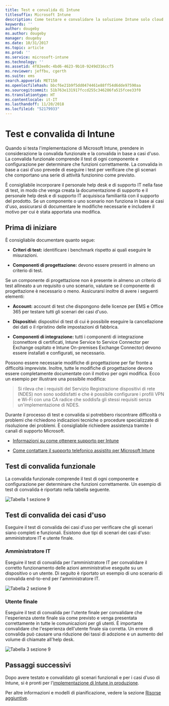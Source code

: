 ```yaml
---
title: Test e convalida di Intune
titlesuffix: Microsoft Intune
description: Come testare e convalidare la soluzione Intune solo cloud nell'ambiente in uso.
keywords: ''
author: dougeby
ms.author: dougeby
manager: dougeby
ms.date: 10/31/2017
ms.topic: article
ms.prod: ''
ms.service: microsoft-intune
ms.technology: ''
ms.assetid: 4f82ee0c-4bd6-4623-9b10-9249d316ccf5
ms.reviewer: jeffbu, cgerth
ms.suite: ems
search.appverid: MET150
ms.openlocfilehash: bbcf6e21b9f5dd0474461e88ff54d6dde97590aa
ms.sourcegitcommit: 51b763e131917fccd255c346286fa515fcee33f0
ms.translationtype: HT
ms.contentlocale: it-IT
ms.lasthandoff: 11/20/2018
ms.locfileid: "52179933"
---
```

# <a name="intune-testing-and-validation"></a>Test e convalida di Intune

Quando si testa l'implementazione di Microsoft Intune, prendere in considerazione la convalida funzionale e la convalida in base a casi d'uso. La convalida funzionale comprende il test di ogni componente e configurazione per determinare che funzioni correttamente. La convalida in base a casi d'uso prevede di eseguire i test per verificare che gli scenari che comportano una serie di attività funzionino come previsto. 

È consigliabile incorporare il personale help desk e di supporto IT nella fase di test, in modo che venga creata la documentazione di supporto e il personale help desk e di supporto IT acquisisca familiarità con il supporto del prodotto. Se un componente o uno scenario non funziona in base ai casi d'uso, assicurarsi di documentare le modifiche necessarie e includere il motivo per cui è stata apportata una modifica.

## <a name="before-you-begin"></a>Prima di iniziare

È consigliabile documentare quanto segue:

-   **Criteri di test:** identificare i benchmark rispetto ai quali eseguire le misurazioni.

-   **Componenti di progettazione:** devono essere presenti in almeno un criterio di test.

Se un componente di progettazione non è presente in almeno un criterio di test allineato a un requisito o uno scenario, valutare se il componente di progettazione è necessario o meno. Assicurarsi inoltre di avere i seguenti elementi:

-   **Account:** account di test che dispongono delle licenze per EMS e Office 365 per testare tutti gli scenari dei casi d'uso.

-   **Dispositivi:** dispositivi di test di cui è possibile eseguire la cancellazione dei dati o il ripristino delle impostazioni di fabbrica.

-   **Componenti di integrazione:** tutti i componenti di integrazione (connettore di certificati, Intune Service to Service Connector per Exchange ospitato e Intune On-premises Exchange Connector) devono essere installati e configurati, se necessario.

Possono essere necessarie modifiche di progettazione per far fronte a difficoltà impreviste. Inoltre, tutte le modifiche di progettazione devono essere completamente documentate con il motivo per ogni modifica. Ecco un esempio per illustrare una possibile modifica:

<blockquote>Si rileva che i requisiti del Servizio Registrazione dispositivi di rete (NDES) non sono soddisfatti e che è possibile configurare i profili VPN e Wi-Fi con una CA radice che soddisfa gli stessi requisiti senza un'implementazione di NDES.</blockquote>

Durante il processo di test e convalida si potrebbero riscontrare difficoltà o problemi che richiedono indicazioni tecniche o procedure specializzate di risoluzione dei problemi. È consigliabile richiedere assistenza tramite i canali di supporto Microsoft.

-   [Informazioni su come ottenere supporto per Intune](get-support.md)

-   [Come contattare il supporto telefonico assistito per Microsoft Intune](/intune-classic/troubleshoot/contact-assisted-phone-support-for-microsoft-intune)

## <a name="functional-validation-testing"></a>Test di convalida funzionale

La convalida funzionale comprende il test di ogni componente e configurazione per determinare che funzioni correttamente. Un esempio di test di convalida è riportato nella tabella seguente.

![Tabella 1 sezione 9](./media/section-9-image-1-table.PNG)

## <a name="use-case-validation-testing"></a>Test di convalida dei casi d'uso

Eseguire il test di convalida dei casi d'uso per verificare che gli scenari siano completi e funzionali. Esistono due tipi di scenari dei casi d'uso: amministratore IT e utente finale.

### <a name="it-admin"></a>Amministratore IT

Eseguire il test di convalida per l'amministratore IT per convalidare il corretto funzionamento delle azioni amministrative eseguite su un dispositivo o un utente. Di seguito è riportato un esempio di uno scenario di convalida end-to-end per l'amministratore IT.

![Tabella 2 sezione 9](./media/section-9-image-2-table.PNG)

### <a name="end-user"></a>Utente finale

Eseguire il test di convalida per l'utente finale per convalidare che l'esperienza utente finale sia come previsto e venga presentata correttamente in tutte le comunicazioni per gli utenti. È importante convalidare che l'esperienza dell'utente finale sia corretta. Un errore di convalida può causare una riduzione dei tassi di adozione e un aumento del volume di chiamate all'help desk.

![Tabella 3 sezione 9](./media/section-9-image-3-table.PNG)

## <a name="next-steps"></a>Passaggi successivi

Dopo avere testato e convalidato gli scenari funzionali e per i casi d'uso di Intune, si è pronti per l'[implementazione di Intune in produzione](planning-guide-rollout-plan.md).

Per altre informazioni e modelli di pianificazione, vedere la sezione [Risorse aggiuntive](planning-guide-resources.md).
